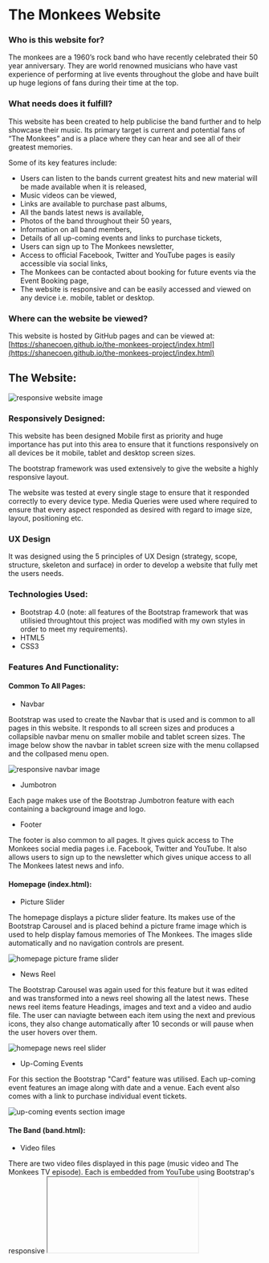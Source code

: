 # The Monkees Website

### Who is this website for?

The monkees are a 1960’s rock band who have recently celebrated their 50 year anniversary. 
They are world renowned musicians who have vast experience of performing at live events throughout 
the globe and have built up huge legions of fans during their time at the top.

### What needs does it fulfill?

This website has been created to help publicise the band further and to help showcase their music. 
Its primary target is current and potential fans of “The Monkees” and is a place where they can 
hear and see all of their greatest memories. 

Some of its key features include:

*	Users can listen to the bands current greatest hits and new material will be made available when it is released,
*	Music videos can be viewed,
*	Links are available to purchase past albums,
*	All the bands latest news is available,
*	Photos of the band throughout their 50 years,
*	Information on all band members,
*	Details of all up-coming events and links to purchase tickets,
*	Users can sign up to The Monkees newsletter,
*	Access to official Facebook, Twitter and YouTube pages is easily accessible via social links,
*	The Monkees can be contacted about booking for future events via the Event Booking page,
*	The website is responsive and can be easily accessed and viewed on any device i.e. mobile, tablet or desktop.

### Where can the website be viewed?

This website is hosted by GitHub pages and can be viewed at: 
[https://shanecoen.github.io/the-monkees-project/index.html](https://shanecoen.github.io/the-monkees-project/index.html)

## The Website:

![responsive website image](assets/images/readme-the-monkees-responsive.png)


### Responsively Designed:

This website has been designed Mobile first as priority and huge importance has put into this area to ensure that
it functions responsively on all devices be it mobile, tablet and desktop screen sizes.

The bootstrap framework was used extensively to give the website a highly responsive layout.

The website was tested at every single stage to ensure that it responded correctly to every device type. Media Queries
were used where required to ensure that every aspect responded as desired with regard to image size, layout, positioning etc.

### UX Design

It was designed using the 5 principles of UX Design (strategy, scope, structure, skeleton and surface) in order to develop
a website that fully met the users needs.

### Technologies Used:

* Bootstrap 4.0 (note: all features of the Bootstrap framework that was utilisied throughtout this project was modified with my
own styles in order to meet my requirements).
* HTML5
* CSS3

### Features And Functionality:

#### Common To All Pages:

* Navbar

Bootstrap was used to create the Navbar that is used and is common to all pages in this website. It responds to all 
screen sizes and produces a collapsible navbar menu on smaller mobile and tablet screen sizes. The image below 
show the navbar in tablet screen size with the menu collapsed and the collpased menu open.

![responsive navbar image](assets/images/readme-navbar.png)

* Jumbotron

Each page makes use of the Bootstrap Jumbotron feature with each containing a background image and logo.

* Footer

The footer is also common to all pages. It gives quick access to The Monkees social media pages i.e. Facebook, Twitter and YouTube. It also
allows users to sign up to the newsletter which gives unique access to all The Monkees latest news and info.

#### Homepage (index.html):

* Picture Slider

The homepage displays a picture slider feature. Its makes use of the Bootstrap Carousel and is placed behind a picture frame image which is used
to help display famous memories of The Monkees. The images slide automatically and no navigation controls are present. 

![homepage picture frame slider](assets/images/readme-picture-frame.png)

* News Reel

The Bootstrap Carousel was again used for this feature but it was edited and was transformed into a news reel showing all the latest
news. These news reel items feature Headings, images and text and a video and audio file. The user can naviagte between each item using the
next and previous icons, they also change automatically after 10 seconds or will pause when the user hovers over them.

![homepage news reel slider](assets/images/readme-news-reel.png)

* Up-Coming Events

For this section the Bootstrap "Card" feature was utilised. Each up-coming event features an image along with date and a venue. Each event
also comes with a link to purchase individual event tickets.

![up-coming events section image](assets/images/readme-upcoming-events.png)

#### The Band (band.html):

* Video files

There are two video files displayed in this page (music video and The Monkees TV episode). Each is embedded from YouTube using Bootstrap's
responsive <iframe> feature. Bootstrap comes with customisable aspect ratios to ensure the embedded video file is responsive
to the device type being used.

* Image Slider

This page again makes use of Bootstrap carousel feature to allow the user to naviagte through a number of images of the band. Navigation is 
allowed via the use of the next and previous icons (images will also change automatically).

* Meet The Monkees

This feature uses the Boostrap card component and the collapsible accordian (modified using my own styles).  Each collapsible card is used to feature one individual
member of the band (includes four in total) and features the members name and an image. Once the card is clicked it opens to reveal information
and another image of the band member. When one card is opened it automatically closes any previoud card that had been opened (image below shows
card unopened (left) and opened (right).

![meet the monkees section image](assets/images/readme-meet-the-monkees-two.png)

#### The Music (music.html):

* Audio And Video Files

This page allows the user to listen to some of The Monkees greatest hits via Audio Files. The files are laid out using Bootstraps list group and
each file comes wth controls to play, pause, download (depending on browser) and adjust sound. A link is included to allows users to purchase 
the album that these audio files come from.

The three music video files included are similar to the band.html and use Bootstraps responsive <iframe> embedded videos.

![music audio files image](assets/images/readme-music-audio.png)

* Albums

This section uses the Bootstrap "Card" feature. A list of The Monkees past albums featuring an image, album title and a link to purchase is
included. These albums covers are responsive and react to individual device sizes.

![album purchase section image](assets/images/readme-albums.png)

#### Event Booking (contact.html):

* Event Booking Form

This page allows the user to contact The Monkees with regard to making a future booking for events such as birthdays anniversaries and larger 
events such music venues and festivals. It makes use of Bootstraps form-group and uses labels and inputs (including select fields and radio
buttons). The image below show the event booking form in both mobile (left) and desktop view (right).

![event booking form image](assets/images/readme-booking.png)

### Testing:

This website was tested at every single stage to ensure that it responded correctly to every device type. Media Queries
were used where required to ensure that every aspect responded as desired with regard to image size, layout, positioning etc.

It was tested using various browsers i.e. Google Chrome, Microsoft Edge and Mozilla Firefox utilising available tools such as 
Chromes dev tools and Firefox's Responsive design mode. The site could then be inspected as it was being worked on and any changes being made to the site were constantly
being monitored to see how the different browsers and screen sizes would be affected. Using all these available tools I was able to
ensure my website functioned correctly and is responsive as possible on all device sizes. The image below shows how this responsive design
mode tool was utilised to show the website on various device types and brands.

![mozilla firefox responsive design mode image](assets/images/readme-responsive-design-mode.png)

### Author:

Shane Coen (This project is part of Code Institute's Online mentored Software Developemnt course and was completed in March 2018).


















